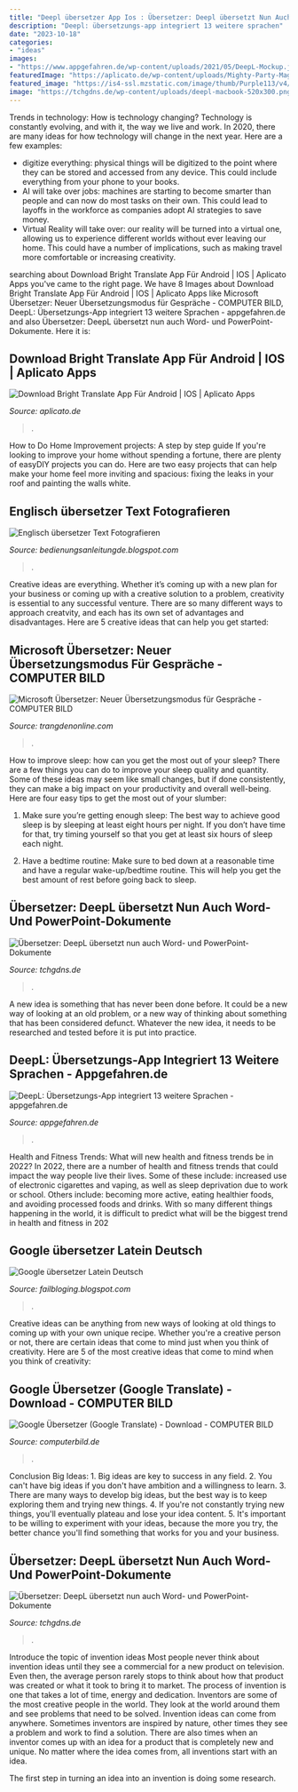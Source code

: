 ```yaml
---
title: "Deepl übersetzer App Ios : Übersetzer: Deepl übersetzt Nun Auch Word- Und Powerpoint-dokumente"
description: "Deepl: übersetzungs-app integriert 13 weitere sprachen"
date: "2023-10-18"
categories:
- "ideas"
images:
- "https://www.appgefahren.de/wp-content/uploads/2021/05/DeepL-Mockup.jpg"
featuredImage: "https://aplicato.de/wp-content/uploads/Mighty-Party-Magic-Arena-fur-Android-iOS-716x350.jpeg"
featured_image: "https://is4-ssl.mzstatic.com/image/thumb/Purple113/v4/47/a6/48/47a6480a-1037-48bb-1da2-81346f279d00/pr_source.png/643x0w.jpg"
image: "https://tchgdns.de/wp-content/uploads/deepl-macbook-520x300.png"
---
```



Trends in technology: How is technology changing?
Technology is constantly evolving, and with it, the way we live and work. In 2020, there are many ideas for how technology will change in the next year. Here are a few examples: 
- digitize everything: physical things will be digitized to the point where they can be stored and accessed from any device. This could include everything from your phone to your books. 
- AI will take over jobs: machines are starting to become smarter than people and can now do most tasks on their own. This could lead to layoffs in the workforce as companies adopt AI strategies to save money. 
- Virtual Reality will take over: our reality will be turned into a virtual one, allowing us to experience different worlds without ever leaving our home. This could have a number of implications, such as making travel more comfortable or increasing creativity.

	

		
searching about Download Bright Translate App Für Android | IOS | Aplicato Apps you've came to the right page. We have 8 Images about Download Bright Translate App Für Android | IOS | Aplicato Apps like Microsoft Übersetzer: Neuer Übersetzungsmodus für Gespräche - COMPUTER BILD, DeepL: Übersetzungs-App integriert 13 weitere Sprachen - appgefahren.de and also Übersetzer: DeepL übersetzt nun auch Word- und PowerPoint-Dokumente. Here it is:
		
    
## Download Bright Translate App Für Android | IOS | Aplicato Apps

<img loading=lazy src="https://aplicato.de/wp-content/uploads/Mighty-Party-Magic-Arena-fur-Android-iOS-716x350.jpeg" onerror="this.onerror=null;this.src='https://tse4.mm.bing.net/th?id=OIP.y5mUomPvhuXdnCFg2ggJFwHaDn&amp;pid=15.1';" alt="Download Bright Translate App Für Android | IOS | Aplicato Apps">

_Source: aplicato.de_

>. 

	

How to Do Home Improvement projects: A step by step guide
If you're looking to improve your home without spending a fortune, there are plenty of easyDIY projects you can do. Here are two easy projects that can help make your home feel more inviting and spacious: fixing the leaks in your roof and painting the walls white.

    
## Englisch übersetzer Text Fotografieren

<img loading=lazy src="https://heise.cloudimg.io/width/1500/q75.png-lossy-75.webp-lossy-75.foil1/_www-heise-de_/imgs/18/2/7/1/1/6/2/8/google-translate-713e14df30324833.jpeg" onerror="this.onerror=null;this.src='https://tse3.mm.bing.net/th?id=OIP.7nmuco4wtB9EG7HHW2jE1gHaEK&amp;pid=15.1';" alt="Englisch übersetzer Text Fotografieren">

_Source: bedienungsanleitungde.blogspot.com_

>. 

	

Creative ideas are everything. Whether it’s coming up with a new plan for your business or coming up with a creative solution to a problem, creativity is essential to any successful venture. There are so many different ways to approach creatvity, and each has its own set of advantages and disadvantages. Here are 5 creative ideas that can help you get started: 

    
## Microsoft Übersetzer: Neuer Übersetzungsmodus Für Gespräche - COMPUTER BILD

<img loading=lazy src="https://heise.cloudimg.io/bound/1920x1920/q90.png-lossy-90.webp-lossy-90.foil1/_www-heise-de_/imgs/18/2/3/9/1/5/5/6/deepl-pro-2e9726146bb032a2.png" onerror="this.onerror=null;this.src='https://tse2.mm.bing.net/th?id=OIP.DP77JBrcH5vFtVMz72WMpgHaEK&amp;pid=15.1';" alt="Microsoft Übersetzer: Neuer Übersetzungsmodus für Gespräche - COMPUTER BILD">

_Source: trangdenonline.com_

>. 

	

How to improve sleep: how can you get the most out of your sleep?
There are a few things you can do to improve your sleep quality and quantity. Some of these ideas may seem like small changes, but if done consistently, they can make a big impact on your productivity and overall well-being. Here are four easy tips to get the most out of your slumber: 
1. Make sure you’re getting enough sleep: The best way to achieve good sleep is by sleeping at least eight hours per night. If you don’t have time for that, try timing yourself so that you get at least six hours of sleep each night. 

2. Have a bedtime routine: Make sure to bed down at a reasonable time and have a regular wake-up/bedtime routine. This will help you get the best amount of rest before going back to sleep. 


    
## Übersetzer: DeepL übersetzt Nun Auch Word- Und PowerPoint-Dokumente

<img loading=lazy src="https://tchgdns.de/wp-content/uploads/deepl-dokumente-uebersetzen-2-630x273.png" onerror="this.onerror=null;this.src='https://tse3.mm.bing.net/th?id=OIP.zGygdxgKnZlhIu4XEuXBWQHaDN&amp;pid=15.1';" alt="Übersetzer: DeepL übersetzt nun auch Word- und PowerPoint-Dokumente">

_Source: tchgdns.de_

>. 

	

A new idea is something that has never been done before. It could be a new way of looking at an old problem, or a new way of thinking about something that has been considered defunct. Whatever the new idea, it needs to be researched and tested before it is put into practice.

    
## DeepL: Übersetzungs-App Integriert 13 Weitere Sprachen - Appgefahren.de

<img loading=lazy src="https://www.appgefahren.de/wp-content/uploads/2021/05/DeepL-Mockup.jpg" onerror="this.onerror=null;this.src='https://tse2.mm.bing.net/th?id=OIP.rJA7vgz4VxQ3GxOC9nwSbwHaE7&amp;pid=15.1';" alt="DeepL: Übersetzungs-App integriert 13 weitere Sprachen - appgefahren.de">

_Source: appgefahren.de_

>. 

	

Health and Fitness Trends: What will new health and fitness trends be in 2022?
In 2022, there are a number of health and fitness trends that could impact the way people live their lives. Some of these include: increased use of electronic cigarettes and vaping, as well as sleep deprivation due to work or school. Others include: becoming more active, eating healthier foods, and avoiding processed foods and drinks. With so many different things happening in the world, it is difficult to predict what will be the biggest trend in health and fitness in 202
    
## Google übersetzer Latein Deutsch

<img loading=lazy src="https://is4-ssl.mzstatic.com/image/thumb/Purple113/v4/47/a6/48/47a6480a-1037-48bb-1da2-81346f279d00/pr_source.png/643x0w.jpg" onerror="this.onerror=null;this.src='https://tse3.mm.bing.net/th?id=OIP.Kp-UfpmIKT_H668GWEF8XQHaKm&amp;pid=15.1';" alt="Google übersetzer Latein Deutsch">

_Source: failbloging.blogspot.com_

>. 

	

Creative ideas can be anything from new ways of looking at old things to coming up with your own unique recipe. Whether you're a creative person or not, there are certain ideas that come to mind just when you think of creativity. Here are 5 of the most creative ideas that come to mind when you think of creativity: 

    
## Google Übersetzer (Google Translate) - Download - COMPUTER BILD

<img loading=lazy src="https://i.computer-bild.de/imgs/1/3/8/7/0/9/7/7/Screenshot-aus-DeepL-App-fuer-iPhone-iPad-289x625-a15710719a01a281.jpg" onerror="this.onerror=null;this.src='https://tse4.mm.bing.net/th?id=OIP.oVcQcZoBooFvQGO1rx0PQwAAAA&amp;pid=15.1';" alt="Google Übersetzer (Google Translate) - Download - COMPUTER BILD">

_Source: computerbild.de_

>. 

	

Conclusion
Big Ideas: 1. Big ideas are key to success in any field.
2. You can't have big ideas if you don't have ambition and a willingness to learn.
3. There are many ways to develop big ideas, but the best way is to keep exploring them and trying new things.
4. If you're not constantly trying new things, you'll eventually plateau and lose your idea content.
5. It's important to be willing to experiment with your ideas, because the more you try, the better chance you'll find something that works for you and your business.

    
## Übersetzer: DeepL übersetzt Nun Auch Word- Und PowerPoint-Dokumente

<img loading=lazy src="https://tchgdns.de/wp-content/uploads/deepl-macbook-520x300.png" onerror="this.onerror=null;this.src='https://tse4.mm.bing.net/th?id=OIP.V0JhaPF9fNtolEBr1incXwHaER&amp;pid=15.1';" alt="Übersetzer: DeepL übersetzt nun auch Word- und PowerPoint-Dokumente">

_Source: tchgdns.de_

>. 

	

Introduce the topic of invention ideas
Most people never think about invention ideas until they see a commercial for a new product on television. Even then, the average person rarely stops to think about how that product was created or what it took to bring it to market. The process of invention is one that takes a lot of time, energy and dedication. Inventors are some of the most creative people in the world. They look at the world around them and see problems that need to be solved.
Invention ideas can come from anywhere. Sometimes inventors are inspired by nature, other times they see a problem and work to find a solution. There are also times when an inventor comes up with an idea for a product that is completely new and unique. No matter where the idea comes from, all inventions start with an idea.

The first step in turning an idea into an invention is doing some research.

